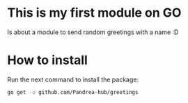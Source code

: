 # This is my first module on GO
Is about a module to send random greetings with a name :D


# How to install
Run the next command to install the package:

```bash
go get -u github.com/Pandrea-hub/greetings
```
